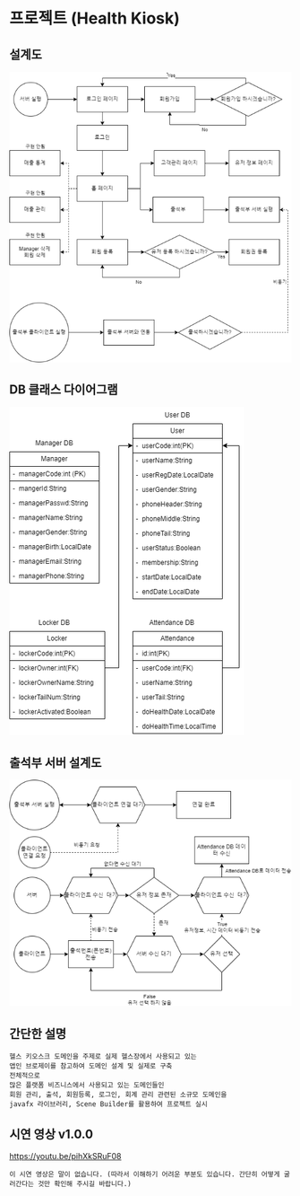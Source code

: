 # 프로젝트 (Health Kiosk)

## 설계도
<img src="./README_IMG/순서도.png" />

## DB 클래스 다이어그램
<img src="./README_IMG/클래스다이어그램.png" />

## 출석부 서버 설계도
<img src="./README_IMG/출석부서버순서도.png" />

## 간단한 설명
`헬스 키오스크 도메인을 주제로 실제 헬스장에서 사용되고 있는`  
`앱인 브로제이를 참고하여 도메인 설계 및 실제로 구축`  
`전체적으로 `  
`많은 플랫폼 비즈니스에서 사용되고 있는 도메인들인`  
`회원 관리, 출석, 회원등록, 로그인, 회계 관리 관련된 소규모 도메인을`  
`javafx 라이브러리, Scene Builder를 활용하여 프로젝트 실시`

## 시연 영상 v1.0.0
https://youtu.be/pihXkSRuF08

`이 시연 영상은 말이 없습니다. (따라서 이해하기 어려운 부분도 있습니다. 간단히 어떻게 굴러간다는 것만 확인해 주시길 바랍니다.)`
